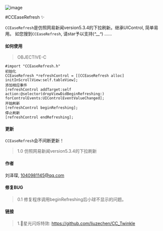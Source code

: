 ![image](https://github.com/liuzechen/CCEaseRefresh/raw/master/CCEaseRefresh.gif)

#CCEaseRefresh :sparkles:

`CCEaseRefresh`是仿照网易新闻version5.3.4的下拉刷新。继承UIControl, 简单易用。
如您搜到`CCEaseRefresh`, 请star予以支持(*^__^*) ……

#### 如何使用
> OBJECTIVE-C 
```
#import "CCEaseRefresh.h"
初始化
CCEaseRefresh *refreshControl = [[CCEaseRefresh alloc] initInScrollView:self.tableView];
添加相应事件
[refreshControl addTarget:self action:@selector(dropViewDidBeginRefreshing:) forControlEvents:UIControlEventValueChanged];
开始刷新
[refreshControl beginRefreshing];
停止刷新
[refreshControl endRefreshing];
```

#### 更新
`CCEaseRefresh`会不间断更新！
> 1.0 仿照网易新闻version5.3.4的下拉刷新

#### 作者 
刘泽琛, 1040981145@qq.com

#### 修复BUG
> 0.1 修复程序调用beginRefreshing后小球不显示的问题。

#### 链接
> 1.🌟星光闪烁特效: https://github.com/liuzechen/CC_Twinkle
